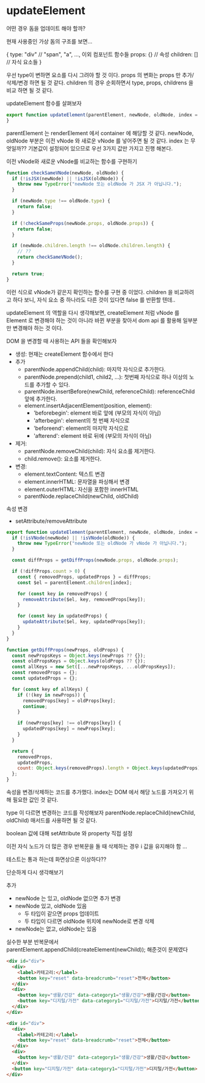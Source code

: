# updateElement

어떤 경우 돔을 업데이트 해야 할까?

현재 사용중인 가상 돔의 구조를 보면...

{
  type: "div" // "span", "a", ..., 이외 컴포넌트 함수들
  props: {} // 속성
  children: [] // 자식 요소들
}

우선 type이 변하면 요소를 다시 그려야 할 것 이다.
props 의 변화는 props 만 추가/삭제/변경 하면 될 것 같다.
children 의 경우 순회하면서 type, props, childrens 을 비교 하면 될 것 같다.

updateElement 함수를 살펴보자
```js
export function updateElement(parentElement, newNode, oldNode, index = 0) {  
}
```

parentElement 는 renderElement 에서 container 에 해당할 것 같다.
newNode, oldNode 부분은 이전 vNode 와 새로운 vNode 를 넣어주면 될 것 같다. index 는 무엇일까?? 기본값이 설정되어 있으므로 우선 3가지 값만 가지고 진행 해본다.

이전 vNode와 새로운 vNode를 비교하는 함수를 구현하기

```js
function checkSameVNode(newNode, oldNode) {
  if (!isJSX(newNode) || !isJSX(oldNode)) {
    throw new TypeError("newNode 또는 oldNode 가 JSX 가 아닙니다.");
  }

  if (newNode.type !== oldNode.type) {
    return false;
  }

  if (!checkSameProps(newNode.props, oldNode.props)) {
    return false;
  }

  if (newNode.children.length !== oldNode.children.length) {
    // ??
    return checkSameVNode();
  }

  return true;
}
```

이런 식으로 vNode가 같은지 확인하는 함수를 구현 중 이었다.
children 을 비교하려고 하다 보니, 자식 요소 중 하나라도 다른 것이 있다면 false 를 반환할 텐데..

updateElement 의 역할을 다시 생각해보면, createElement 처럼 vNode 를 Element 로 변경해야 하는 것이 아니라 바뀐 부분을 찾아서 dom api 를 활용해 일부분만 변경해야 하는 것 이다.

DOM 을 변경할 때 사용하는 API 들을 확인해보자
- 생성: 현재는 createElement 함수에서 한다
- 추가
  - parentNode.appendChild(child): 마지막 자식으로 추가한다.
  - parentNode.prepend(child1, child2, ...): 첫번째 자식으로 하나 이상의 노드를 추가할 수 있다.
  - parentNode.insertBefore(newChild, referenceChild): referenceChild 앞에 추가한다.
  - element.insertAdjacentElement(position, element): 
    - 'beforebegin': element 바로 앞에 (부모의 자식이 아님)
    - 'afterbegin': element의 첫 번째 자식으로
    - 'beforeend': element의 마지막 자식으로
    - 'afterend': element 바로 뒤에 (부모의 자식이 아님)
- 제거: 
  - parentNode.removeChild(child): 자식 요소를 제거한다.
  - child.remove(): 요소를 제거한다.
- 변경:
  - element.textContent: 텍스트 변경
  - element.innerHTML: 문자열을 파싱해서 변경
  - element.outerHTML: 자신을 포함한 innerHTML
  - parentNode.replaceChild(newChild, oldChild)

속성 변경
- setAttribute/removeAttribute

```js
export function updateElement(parentElement, newNode, oldNode, index = 0) {
  if (!isVNode(newNode) || !isVNode(oldNode)) {
    throw new TypeError("newNode 또는 oldNode 가 vNode 가 아닙니다.");
  }

  const diffProps = getDiffProps(newNode.props, oldNode.props);

  if (!diffProps.count > 0) {
    const { removedProps, updatedProps } = diffProps;
    const $el = parentElement.children[index];

    for (const key in removedProps) {
      removeAttribute($el, key, removedProps[key]);
    }

    for (const key in updatedProps) {
      updateAttribute($el, key, updatedProps[key]);
    }
  }
}

function getDiffProps(newProps, oldProps) {
  const newPropsKeys = Object.keys(newProps ?? {});
  const oldPropsKeys = Object.keys(oldProps ?? {});
  const allKeys = new Set([...newPropsKeys, ...oldPropsKeys]);
  const removedProps = {};
  const updatedProps = {};

  for (const key of allKeys) {
    if (!(key in newProps)) {
      removedProps[key] = oldProps[key];
      continue;
    }

    if (newProps[key] !== oldProps[key]) {
      updatedProps[key] = newProps[key];
    }
  }

  return {
    removedProps,
    updatedProps,
    count: Object.keys(removedProps).length + Object.keys(updatedProps).length,
  };
}
```
속성을 변경/삭제하는 코드를 추가했다.
index는 DOM 에서 해당 노드를 가져오기 위해 필요한 값인 것 같다.

type 이 다르면 변경하는 코드를 작성해보자
parentNode.replaceChild(newChild, oldChild) 매서드를 사용하면 될 것 같다.


boolean 값에 대해 setAttribute 와 property 직접 설정

이전 자식 노드가 더 많은 경우
반복문을 돌 때 삭제하는 경우 i 값을 유지해야 함 ...

테스트는 통과 하는데 화면상으론 이상하다??

단순하게 다시 생각해보기

추가
- newNode 는 있고, oldNode 없으면 추가
변경
- newNode 있고, oldNode 있음
  - 두 타입이 같으면 props 업데이트
  - 두 타입이 다르면 oldNode 위치에 newNode로 변경
삭제
- newNode는 없고, oldNode는 있음

실수한 부분
반복문에서
parentElement.appendChild(createElement(newChild)); 해준것이 문제였다

```html
<div id="div">
  <div>
    <label>카테고리:</label>
    <button key="reset" data-breadcrumb="reset">전체</button>
  </div>
  <div>
    <button key="생활/건강" data-category1="생활/건강">생활/건강</button>
    <button key="디지털/가전" data-category1="디지털/가전">디지털/가전</button>
  </div>
</div>
```

```html
<div id="div">
  <div>
    <label>카테고리:</label>
    <button key="reset" data-breadcrumb="reset">전체</button>
  </div>
  <div>
    <button key="생활/건강" data-category1="생활/건강">생활/건강</button>
  </div>
  <button key="디지털/가전" data-category1="디지털/가전">디지털/가전</button>
</div>
```